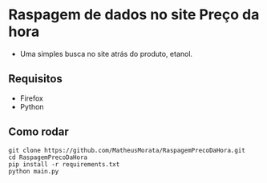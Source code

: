 # Raspagem de dados no site Preço da hora

- Uma simples busca no site atrás do produto, etanol.

## Requisitos

- Firefox 
- Python


## Como rodar 


```
git clone https://github.com/MatheusMorata/RaspagemPrecoDaHora.git
cd RaspagemPrecoDaHora
pip install -r requirements.txt
python main.py
```
